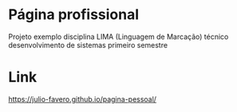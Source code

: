 # Página profissional
Projeto exemplo disciplina LIMA (Linguagem de Marcação) técnico desenvolvimento de sistemas primeiro semestre

# Link
https://julio-favero.github.io/pagina-pessoal/
